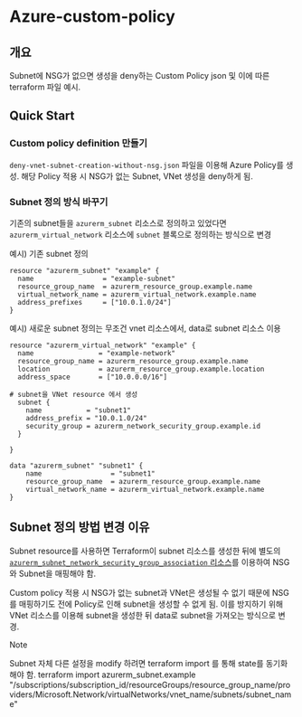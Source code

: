 # Azure-custom-policy

## 개요
Subnet에 NSG가 없으면 생성을 deny하는 Custom Policy json 및 이에 따른 terraform 파일 예시.

## Quick Start

### Custom policy definition 만들기
`deny-vnet-subnet-creation-without-nsg.json` 파일을 이용해 Azure Policy를 생성. 해당 Policy 적용 시 NSG가 없는 Subnet, VNet 생성을 deny하게 됨.

### Subnet 정의 방식 바꾸기
기존의 subnet들을 `azurerm_subnet` 리소스로 정의하고 있었다면 `azurerm_virtual_network` 리소스에 `subnet` 블록으로 정의하는 방식으로 변경

예시) 기존 subnet 정의
```hcl
resource "azurerm_subnet" "example" {
  name                 = "example-subnet"
  resource_group_name  = azurerm_resource_group.example.name
  virtual_network_name = azurerm_virtual_network.example.name
  address_prefixes     = ["10.0.1.0/24"]
}
```

예시) 새로운 subnet 정의는 무조건 vnet 리소스에서, data로 subnet 리소스 이용
```hcl
resource "azurerm_virtual_network" "example" {
  name                = "example-network"
  resource_group_name = azurerm_resource_group.example.name
  location            = azurerm_resource_group.example.location
  address_space       = ["10.0.0.0/16"]

# subnet을 VNet resource 에서 생성
  subnet {
    name           = "subnet1"
    address_prefix = "10.0.1.0/24"
    security_group = azurerm_network_security_group.example.id
  }

}

data "azurerm_subnet" "subnet1" {
    name                 = "subnet1"
    resource_group_name  = azurerm_resource_group.example.name
    virtual_network_name = azurerm_virtual_network.example.name
}
```

## Subnet 정의 방법 변경 이유

Subnet resource를 사용하면 Terraform이 subnet 리소스를 생성한 뒤에 별도의 [`azurerm_subnet_network_security_group_association` 리소스](https://registry.terraform.io/providers/hashicorp/azurerm/latest/docs/resources/subnet_network_security_group_association)를 이용하여 NSG와 Subnet을 매핑해야 함.

Custom policy 적용 시 NSG가 없는 subnet과 VNet은 생성될 수 없기 때문에 NSG를 매핑하기도 전에 Policy로 인해 subnet을 생성할 수 없게 됨. 이를 방지하기 위해 VNet 리소스를 이용해 subnet을 생성한 뒤 data로 subnet을 가져오는 방식으로 변경.

> [!Note] 
> Subnet 자체 다른 설정을 modify 하려면 terraform import 를 통해 state를 동기화해야 함. 
> terraform import azurerm_subnet.example "/subscriptions/subscription_id/resourceGroups/resource_group_name/providers/Microsoft.Network/virtualNetworks/vnet_name/subnets/subnet_name"